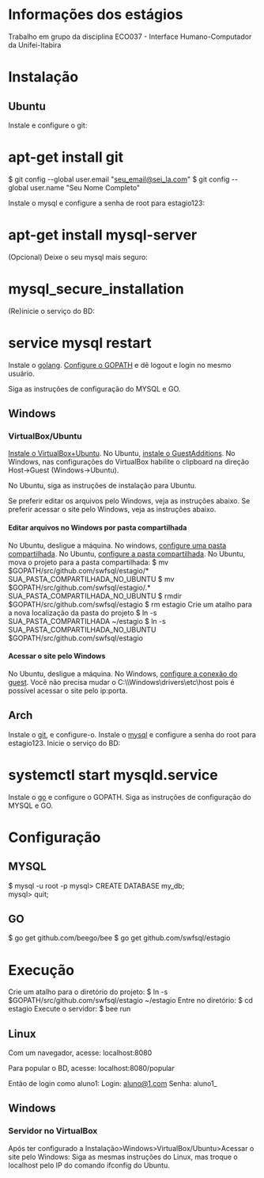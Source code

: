 # Informações dos estágios
Trabalho em grupo da disciplina ECO037 - Interface Humano-Computador da Unifei-Itabira

# Instalação

## Ubuntu
Instale e configure o git:
# apt-get install git
$ git config --global user.email "seu_email@sei_la.com"
$ git config --global user.name "Seu Nome Completo"

Instale o mysql e configure a senha de root para estagio123:
# apt-get install mysql-server
(Opcional) Deixe o seu mysql mais seguro:
# mysql_secure_installation
(Re)inicie o serviço do BD:
# service mysql restart

Instale o [golang](https://github.com/golang/go/wiki/Ubuntu).
[Configure o GOPATH](https://stackoverflow.com/questions/21001387/how-do-i-set-the-gopath-environment-variable-on-ubuntu-what-file-must-i-edit) e dê logout e login no mesmo usuário.

Siga as instruções de configuração do MYSQL e GO.

## Windows
### VirtualBox/Ubuntu
[Instale o VirtualBox+Ubuntu](http://pt.wikihow.com/Instalar-o-Ubuntu-no-VirtualBox).
No Ubuntu, [instale o GuestAdditions](http://www.htpcbeginner.com/install-virtualbox-guest-additions-on-ubuntu-debian/).
No Windows, nas configurações do VirtualBox habilite o clipboard na direção Host->Guest (Windows->Ubuntu).

No Ubuntu, siga as instruções de instalação para Ubuntu.

Se preferir editar os arquivos pelo Windows, veja as instruções abaixo.
Se preferir acessar o site pelo Windows, veja as instruções abaixo.

#### Editar arquivos no Windows por pasta compartilhada
No Ubuntu, desligue a máquina. 
No windows, [configure uma pasta compartilhada](http://www.htpcbeginner.com/setup-virtualbox-shared-folders-linux-windows/).
No Ubuntu, [configure a pasta compartilhada](http://www.htpcbeginner.com/mount-virtualbox-shared-folder-on-ubuntu-linux/).
No Ubuntu, mova o projeto para a pasta compartilhada:
$ mv $GOPATH/src/github.com/swfsql/estagio/\* SUA_PASTA_COMPARTILHADA_NO_UBUNTU
$ mv $GOPATH/src/github.com/swfsql/estagio/.\* SUA_PASTA_COMPARTILHADA_NO_UBUNTU
$ rmdir $GOPATH/src/github.com/swfsql/estagio
$ rm estagio
Crie um atalho para a nova localização da pasta do projeto
$ ln -s SUA_PASTA_COMPARTILHADA ~/estagio
$ ln -s SUA_PASTA_COMPARTILHADA_NO_UBUNTU $GOPATH/src/github.com/swfsql/estagio
 

#### Acessar o site pelo Windows
No Ubuntu, desligue a máquina.
No Windows, [configure a conexão do guest](https://askubuntu.com/questions/52147/how-can-i-access-apache-on-virtualbox-guest-from-host). Você não precisa mudar o C:\\\\Windows\drivers\etc\host pois é possível acessar o site pelo ip:porta.



## Arch
Instale o [git](https://wiki.archlinux.org/index.php/git), e configure-o.
Instale o [mysql](https://wiki.archlinux.org/index.php/MySQL) e configure a senha do root para estagio123.
Inicie o serviço do BD:
# systemctl start mysqld.service
Instale o [go](https://wiki.archlinux.org/index.php/Go) e configure o GOPATH.
Siga as instruções de configuração do MYSQL e GO.

# Configuração

## MYSQL
$ mysql -u root -p
mysql> CREATE DATABASE my_db;	
mysql> quit;

## GO
$ go get github.com/beego/bee
$ go get github.com/swfsql/estagio


# Execução
Crie um atalho para o diretório do projeto:
$ ln -s $GOPATH/src/github.com/swfsql/estagio ~/estagio
Entre no diretório:
$ cd estagio
Execute o servidor:
$ bee run

## Linux
Com um navegador, acesse:
localhost:8080

Para popular o BD, acesse:
localhost:8080/popular

Então de login como aluno1:
Login: aluno@1.com
Senha: aluno1\_

## Windows
### Servidor no VirtualBox
Após ter configurado a Instalação>Windows>VirtualBox/Ubuntu>Acessar o site pelo Windows:
Siga as mesmas instruções do Linux, mas troque o localhost pelo IP do comando ifconfig do Ubuntu.
